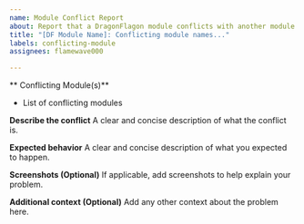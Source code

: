 ```yaml
---
name: Module Conflict Report
about: Report that a DragonFlagon module conflicts with another module
title: "[DF Module Name]: Conflicting module names..."
labels: conflicting-module
assignees: flamewave000

---
```


** Conflicting Module(s)**
- List of conflicting modules

**Describe the conflict**
A clear and concise description of what the conflict is.

**Expected behavior**
A clear and concise description of what you expected to happen.

**Screenshots (Optional)**
If applicable, add screenshots to help explain your problem.

**Additional context (Optional)**
Add any other context about the problem here.
